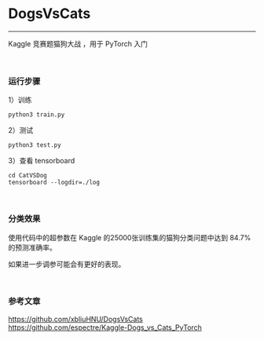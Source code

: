 # DogsVsCats
---
Kaggle 竞赛题猫狗大战 ，用于 PyTorch 入门

</br>

### 运行步骤
1）训练
``` shell
python3 train.py
```

2）测试
```shell
python3 test.py
```

3）查看 tensorboard
```shell
cd CatVSDog
tensorboard --logdir=./log
```

</br>

### 分类效果
使用代码中的超参数在 Kaggle 的25000张训练集的猫狗分类问题中达到 84.7% 的预测准确率。

如果进一步调参可能会有更好的表现。

</br>

### 参考文章
https://github.com/xbliuHNU/DogsVsCats
https://github.com/espectre/Kaggle-Dogs_vs_Cats_PyTorch